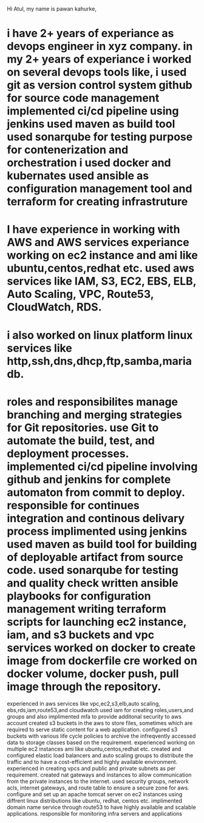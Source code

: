 Hi Atul,
  my name is pawan kahurke,
  
  i have 2+ years of experiance as devops engineer in xyz company.
  in my 2+ years of experiance i worked on several devops tools like,
  i used git as version control system
  github for source code management
  implemented ci/cd pipeline using jenkins
  used maven as build tool
  used sonarqube for testing purpose
  for contenerization and orchestration i used docker and kubernates
  used ansible as configuration management tool
  and terraform for creating infrastruture
  ===================================================================
  I have experience in working with AWS and AWS services 
  experiance working on ec2 instance and ami like ubuntu,centos,redhat etc.
  used aws services like IAM, S3, EC2, EBS, ELB, Auto Scaling, VPC, Route53, CloudWatch, RDS.
  ===================================================================
  i also worked on linux platform
  linux services like http,ssh,dns,dhcp,ftp,samba,mariadb.
  ==================================================================
  roles and responsibilites
  manage branching and merging strategies for Git repositories. 
  use Git to automate the build, test, and deployment processes. 
  implemented ci/cd pipeline involving github and jenkins for complete automaton from commit to deploy.
  responsible for continues integration and continous delivary process implimented using jenkins
  used maven as build tool for building of deployable artifact from source code.
  used sonarqube for testing and quality check
  written ansible playbooks for configuration management
  writing terraform scripts for launching ec2 instance, iam, and s3 buckets and vpc services
  worked on docker to create image from dockerfile
  cre
  worked on docker volume, docker push, pull image through the repository.
  ========================================================================
  experienced in aws services like vpc,ec2,s3,elb,auto scaling, ebs,rds,iam,route53,and cloudwatch
  used iam for creating roles,users,and groups and also implimented mfa to provide additonal security to aws account
  created s3 buckets in the aws to store files, sometimes which are required to serve static content for a web application.
  configured s3 buckets with various life cycle policies to archive the infreqvently accessed data to storage classes based on the requirement.
  experienced working on multiple ec2 instances ami like ubuntu,centos,redhat etc.
  created and configured elastic load balancers and auto scaling groups to distribute the traffic and to have a cost-efficient and highly available environment.
  experienced in creating vpcs and public and private subnets as per requirement.
  created nat gateways and instances to allow communication from the private instances to the internet.
  used security groups, network acls, internet gateways, and route table to ensure a secure zone for aws.
  configure and set up an apache tomcat server on ec2 instances using diffrent linux distributions like ubuntu, redhat, centos etc.
  implimented domain name service through route53 to have highly available and scalable applications.
  responsible for monitoring infra servers and applications
  
  
  
  
